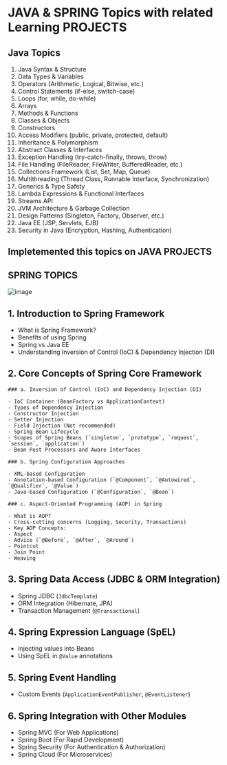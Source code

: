# JAVA & SPRING Topics with related Learning PROJECTS

## Java Topics

1. Java Syntax & Structure  
2. Data Types & Variables  
3. Operators (Arithmetic, Logical, Bitwise, etc.)  
4. Control Statements (if-else, switch-case)  
5. Loops (for, while, do-while)  
6. Arrays  
7. Methods & Functions  
8. Classes & Objects  
9. Constructors  
10. Access Modifiers (public, private, protected, default)  
11. Inheritance & Polymorphism  
12. Abstract Classes & Interfaces  
13. Exception Handling (try-catch-finally, throws, throw)  
14. File Handling (FileReader, FileWriter, BufferedReader, etc.)  
15. Collections Framework (List, Set, Map, Queue)  
16. Multithreading (Thread Class, Runnable Interface, Synchronization)  
17. Generics & Type Safety  
18. Lambda Expressions & Functional Interfaces  
19. Streams API  
20. JVM Architecture & Garbage Collection  
21. Design Patterns (Singleton, Factory, Observer, etc.)  
22. Java EE (JSP, Servlets, EJB)  
23. Security in Java (Encryption, Hashing, Authentication)

## Impletemented this topics on JAVA PROJECTS

## SPRING TOPICS

![image](https://github.com/user-attachments/assets/f33306b8-819a-4cfc-8363-a9e19540a08f)

## 1. Introduction to Spring Framework

- What is Spring Framework?  
- Benefits of using Spring  
- Spring vs Java EE  
- Understanding Inversion of Control (IoC) & Dependency Injection (DI)  

## 2. Core Concepts of Spring Core Framework

    ### a. Inversion of Control (IoC) and Dependency Injection (DI)

    - IoC Container (BeanFactory vs ApplicationContext)  
    - Types of Dependency Injection  
    - Constructor Injection  
    - Setter Injection  
    - Field Injection (Not recommended)  
    - Spring Bean Lifecycle  
    - Scopes of Spring Beans (`singleton`, `prototype`, `request`, `session`, `application`)  
    - Bean Post Processors and Aware Interfaces  

    ### b. Spring Configuration Approaches

    - XML-based Configuration  
    - Annotation-based Configuration (`@Component`, `@Autowired`, `@Qualifier`, `@Value`)  
    - Java-based Configuration (`@Configuration`, `@Bean`)  

    ### c. Aspect-Oriented Programming (AOP) in Spring

    - What is AOP?  
    - Cross-cutting concerns (Logging, Security, Transactions)  
    - Key AOP Concepts:  
    - Aspect  
    - Advice (`@Before`, `@After`, `@Around`)  
    - Pointcut  
    - Join Point  
    - Weaving  

## 3. Spring Data Access (JDBC & ORM Integration)

- Spring JDBC (`JdbcTemplate`)  
- ORM Integration (Hibernate, JPA)  
- Transaction Management (`@Transactional`)  

## 4. Spring Expression Language (SpEL)

- Injecting values into Beans  
- Using SpEL in `@Value` annotations  

## 5. Spring Event Handling

- Custom Events (`ApplicationEventPublisher`, `@EventListener`)

## 6. Spring Integration with Other Modules

- Spring MVC (For Web Applications)  
- Spring Boot (For Rapid Development)  
- Spring Security (For Authentication & Authorization)  
- Spring Cloud (For Microservices)  
